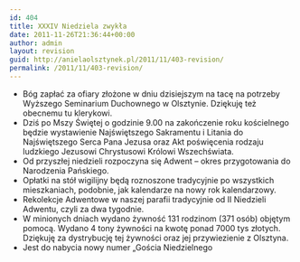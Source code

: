 ```yaml
---
id: 404
title: XXXIV Niedziela zwykła
date: 2011-11-26T21:36:44+00:00
author: admin
layout: revision
guid: http://anielaolsztynek.pl/2011/11/403-revision/
permalink: /2011/11/403-revision/
---
```

  * Bóg zapłać za ofiary złożone w dniu dzisiejszym na tacę na potrzeby Wyższego Seminarium Duchownego w Olsztynie. Dziękuję też obecnemu tu klerykowi.
  * Dziś po Mszy Świętej o godzinie 9.00 na zakończenie roku kościelnego będzie wystawienie Najświętszego Sakramentu i Litania do Najświętszego Serca Pana Jezusa oraz Akt poświęcenia rodzaju ludzkiego Jezusowi Chrystusowi Królowi Wszechświata.
  * Od przyszłej niedzieli rozpoczyna się Adwent &#8211; okres przygotowania do Narodzenia Pańskiego.
  * Opłatki na stół wigilijny będą roznoszone tradycyjnie po wszystkich mieszkaniach, podobnie, jak kalendarze na nowy rok kalendarzowy.
  * Rekolekcje Adwentowe w naszej parafii tradycyjnie od II Niedzieli Adwentu, czyli za dwa tygodnie.
  * W minionych dniach wydano żywność 131 rodzinom (371 osób) objętym pomocą. Wydano 4 tony żywności na kwotę ponad 7000 tys złotych. Dziękuję za dystrybucję tej żywności oraz jej przywiezienie z Olsztyna.
  * Jest do nabycia nowy numer &#8222;Gościa Niedzielnego